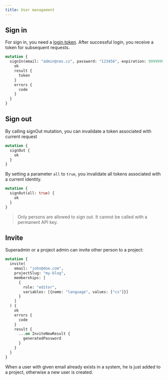 ```yaml
---
title: User management
---
```


## Sign in

For sign in, you need a [login token](tenant/overview.md#authorization-tokens). After successful login, you receive a token for subsequent requests.

```graphql
mutation {
  signIn(email: "admin@cms.cz", password: "123456", expiration: 9999999) {
    ok
    result {
      token
    }
    errors {
      code
    }
  }
}
```

## Sign out

By calling signOut mutation, you can invalidate a token associated with current request

```graphql
mutation {
  signOut {
    ok
  }
}
```

By setting a parameter `all` to `true`, you invalidate all tokens associated with a current identity. 


```graphql
mutation {
  signOut(all: true) {
    ok
  }
}
``` 

> Only persons are allowed to sign out. It cannot be called with a permanent API key.

## Invite

Superadmin or a project admin can invite other person to a project:

```graphql
mutation {
  invite(
    email: "john@doe.com",
    projectSlug: "my-blog",
    memberships: [
      {
        role: "editor",
        variables: [{name: "language", values: ["cs"]}]
      }
    ]
  ) {
    ok
    errors {
      code
    }
    result {
      ...on InviteNewResult {
        generatedPassword
      }
    }
  }
}
```

When a user with given email already exists in a system, he is just added to a project, otherwise a new user is created.
